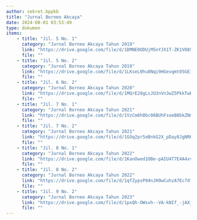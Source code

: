 ```yaml
---
author: sekret.bppkb
title: "Jurnal Borneo Akcaya"
date: 2024-08-01 03:53:49
type: dokumen
items:
    - title: "Jil. 5 No. 1"
      category: "Jurnal Borneo Akcaya Tahun 2019"
      link: "https://drive.google.com/file/d/1DMNE0ODUjM5nYJX1T-ZK1V08SvvwJEO_/preview"
      file: ""
    - title: "Jil. 5 No. 2"
      category: "Jurnal Borneo Akcaya Tahun 2019"
      link: "https://drive.google.com/file/d/1LKseL0hu8Nqi9HGevqmt05GEiPFbmE4g/preview"
      file: ""
    - title: "Jil. 6 No. 2"
      category: "Jurnal Borneo Akcaya Tahun 2020"
      link: "https://drive.google.com/file/d/1MQrE28gLsJU3nVn3wZ5PkkTwBKpp63Br/preview"
      file: ""
    - title: "Jil. 7 No. 1"
      category: "Jurnal Borneo Akcaya Tahun 2021"
      link: "https://drive.google.com/file/d/1VzCm6h0bc06BUhFsoeB8bkZNmwAYKsOg/preview"
      file: ""
    - title: "Jil. 7 No. 2"
      category: "Jurnal Borneo Akcaya Tahun 2021"
      link: "https://drive.google.com/file/d/1GOq2pr5eBnkG2X_pDay8JgNRKudzq613/preview"
      file: ""
    - title: "Jil. 8 No. 1"
      category: "Jurnal Borneo Akcaya Tahun 2022"
      link: "https://drive.google.com/file/d/1KanOwed1OBe-pAIU4T7E4A4xvnl2wfxf/preview"
      file: ""
    - title: "Jil. 8 No. 2"
      category: "Jurnal Borneo Akcaya Tahun 2022"
      link: "https://drive.google.com/file/d/1qfZypsP04nJH9wCuhzA7Ec7df8ZCTFEb/preview"
      file: ""
    - title: "Jil. 9 No. 2"
      category: "Jurnal Borneo Akcaya Tahun 2023"
      link: "https://drive.google.com/file/d/1pxQh-OWsvh--VA-kNIf_-jAXjfn1JbSS/preview"
      file: ""
---
```

